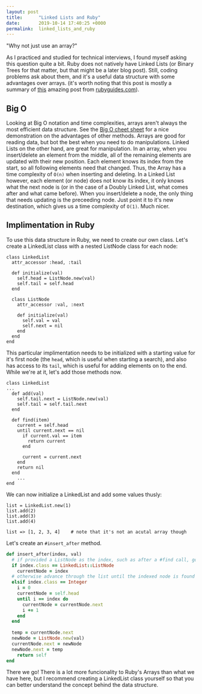 ```yaml
---
layout: post
title:      "Linked Lists and Ruby"
date:       2019-10-14 17:40:25 +0000
permalink:  linked_lists_and_ruby
---
```



"Why not just use an array?"


As I practiced and studied for technical interviews, I found myself asking this question quite a bit. Ruby does not natively have Linked Lists (or Binary Trees for that matter, but that might be a later blog post). Still, coding problems ask about them, and it's a useful data structure with some advantages over arrays. (it's worth noting that this post is mostly a summary of [this](https://www.rubyguides.com/2017/08/ruby-linked-list/) amazing post from [rubyguides.com](https://www.rubyguides.com)).


## Big O

Looking at Big O notation and time complexities, arrays aren't always the most efficient data structure. See the [Big O cheet sheet](https://www.bigocheatsheet.com/) for a nice demonstration on the advantages of other methods. Arrays are good for reading data, but bot the best when you need to do manipulations. Linked Lists on the other hand, are great for manipulation. In an array, when you insert/delete an element from the middle, all of the remaining elements are updated with their new position. Each element knows its index from the start, so all following elements need that changed. Thus, the Array has a time complexity of `O(n)` when inserting and deleting. In a Linked List however, each element (or node) does not know its index, it only knows what the next node is (or in the case of a Doubly Linked List, what comes after and what came before). When you insert/delete a node, the only thing that needs updating is the preceeding node. Just point it to it's new destination, which gives us a time complexity of `O(1)`. Much nicer.


## Implimentation in Ruby

To use this data structure in Ruby, we need to create our own class. Let's create a LinkedList class with a nested ListNode class for each node:

```
class LinkedList
  attr_accessor :head, :tail

  def initialize(val)
    self.head = ListNode.new(val)
    self.tail = self.head
  end

  class ListNode
    attr_accessor :val, :next

    def initialize(val)
      self.val = val
      self.next = nil
    end
  end
end
```

This particular implimentation needs to be initialized with a starting value for it's first node (the `head`, which is useful when starting a search), and also has access to its `tail`, which is useful for adding elements on to the end. While we're at it, let's add those methods now.

```
class LinkedList
...
  def add(val)
    self.tail.next = ListNode.new(val)
    self.tail = self.tail.next
  end

  def find(item)
    current = self.head
    until current.next == nil
      if current.val == item
        return current
      end

      current = current.next
    end
    return nil
  end
	...
end
```

We can now initialize a LinkedList and add some values thusly:
```
list = LinkedList.new(1)
list.add(2)
list.add(3)
list.add(4)

list => [1, 2, 3, 4]    # note that it's not an acutal array though
```

Let's create an `#insert_after` method.

```ruby
def insert_after(index, val)
  # if provided a ListNode as the index, such as after a #find call, go straight there
  if index.class == LinkedList::ListNode
    currentNode = index
  # otherwise advance through the list until the indexed node is found
  elsif index.class == Integer
    i = 0
    currentNode = self.head
    until i == index do
      currentNode = currentNode.next
      i += 1
    end
  end
		
  temp = currentNode.next
  newNode = ListNode.new(val)
  currentNode.next = newNode
  newNode.next = temp
	return self
end
```


There we go! There is a lot more funcionality to Ruby's Arrays than what we have here, but I recommend creating a LinkedList class yourself so that you can better understand the concept behind the data structure.
		
